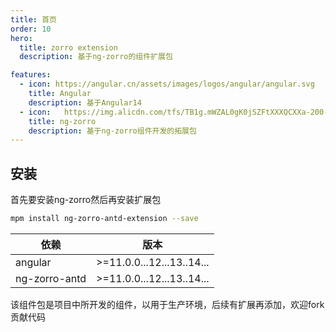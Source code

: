 ```yaml
---
title: 首页
order: 10
hero:
  title: zorro extension
  description: 基于ng-zorro的组件扩展包

features:
  - icon: https://angular.cn/assets/images/logos/angular/angular.svg
    title: Angular
    description: 基于Angular14
  - icon:	https://img.alicdn.com/tfs/TB1g.mWZAL0gK0jSZFtXXXQCXXa-200-200.svg
    title: ng-zorro
    description: 基于ng-zorro组件开发的拓展包
---
```


## 安装

首先要安装ng-zorro然后再安装扩展包

```bash
mpm install ng-zorro-antd-extension --save

```

|依赖|版本|
|---|----|
|angular|>=11.0.0...12...13..14...|
|ng-zorro-antd|>=11.0.0...12...13..14...|

该组件包是项目中所开发的组件，以用于生产环境，后续有扩展再添加，欢迎fork贡献代码
